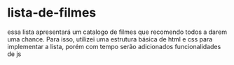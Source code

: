 # lista-de-filmes
essa lista apresentará um catalogo de filmes que recomendo todos a darem uma chance. Para isso, utilizei uma estrutura básica de html e css para implementar a lista, porém com tempo serão adicionados funcionalidades de js 
